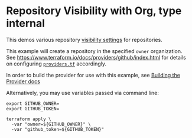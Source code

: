# Repository Visibility with Org, type internal

This demos various repository [visibility settings](https://help.github.com/en/github/administering-a-repository/setting-repository-visibility) for repositories.

This example will create a repository in the specified `owner` organization. See https://www.terraform.io/docs/providers/github/index.html for details on configuring [`providers.tf`](./providers.tf) accordingly.

In order to build the provider for use with this example, see [Building the Provider docs](https://github.com/isometry/terraform-provider-github/blob/main/CONTRIBUTING.md#building-the-provider)

Alternatively, you may use variables passed via command line:

```console
export GITHUB_OWNER=
export GITHUB_TOKEN=
```

```console
terraform apply \
  -var "owner=${GITHUB_OWNER}" \
  -var "github_token=${GITHUB_TOKEN}"
```
